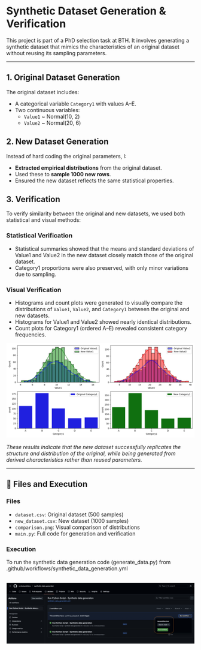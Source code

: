 
#  Synthetic Dataset Generation & Verification

This project is part of a PhD selection task at BTH. It involves generating a synthetic dataset that mimics the characteristics of an original dataset without reusing its sampling parameters.

---

## 1. **Original Dataset Generation**
The original dataset includes:
- A categorical variable `Category1` with values A–E.
- Two continuous variables:
  - `Value1` ~ Normal(10, 2)
  - `Value2` ~ Normal(20, 6)

## 2. **New Dataset Generation**
Instead of hard coding the original parameters, I:
- **Extracted empirical distributions** from the original dataset.
- Used these to **sample 1000 new rows**.
- Ensured the new dataset reflects the same statistical properties.

## 3. **Verification**
To verify similarity between the original and new datasets, we used both statistical and visual methods:

### Statistical Verification
- Statistical summaries showed that the means and standard deviations of Value1 and Value2 in the new dataset closely match those of the original dataset.
- Category1 proportions were also preserved, with only minor variations due to sampling.

### Visual Verification
- Histograms and count plots were generated to visually compare the distributions of `Value1`, `Value2`, and `Category1` between the original and new datasets.
- Histograms for Value1 and Value2 showed nearly identical distributions.
- Count plots for Category1 (ordered A–E) revealed consistent category frequencies.

![Original and New data Comparison](./output/comparison.png)

*These results indicate that the new dataset successfully replicates the structure and distribution of the original, while being generated from derived characteristics rather than reused parameters.*

---

## 📁 Files and Execution

### Files

- `dataset.csv`: Original dataset (500 samples)
- `new_dataset.csv`: New dataset (1000 samples)
- `comparison.png`: Visual comparison of distributions
- `main.py`: Full code for generation and verification

### Execution

To run the synthetic data generation code (generate_data.py) from .github/workflows/synthetic_data_generation.yml 

![GitHub workflow run](./images/trigger_workflow.png)
---


